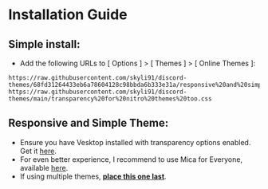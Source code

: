 # Installation Guide

## Simple install:

- Add the following URLs to [ Options ] > [ Themes ] > [ Online Themes ]:

```
https://raw.githubusercontent.com/skyli91/discord-themes/68fd31264433eb6a78604128c98bbda6b333e31a/responsive%20and%20simple.css
https://raw.githubusercontent.com/skyli91/discord-themes/main/transparency%20for%20nitro%20themes%20too.css
```

## Responsive and Simple Theme:

- Ensure you have Vesktop installed with transparency options enabled. Get it [here](https://github.com/Vencord/Vesktop/releases).
- For even better experience, I recommend to use Mica for Everyone, available [here](https://github.com/MicaForEveryone/MicaForEveryone/releases).
- If using multiple themes, <u>**place this one last**</u>.
